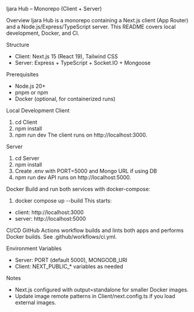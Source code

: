Ijara Hub – Monorepo (Client + Server)

Overview
Ijara Hub is a monorepo containing a Next.js client (App Router) and a Node.js/Express/TypeScript server. This README covers local development, Docker, and CI.

Structure
- Client: Next.js 15 (React 19), Tailwind CSS
- Server: Express + TypeScript + Socket.IO + Mongoose

Prerequisites
- Node.js 20+
- pnpm or npm
- Docker (optional, for containerized runs)

Local Development
Client
1. cd Client
2. npm install
3. npm run dev
The client runs on http://localhost:3000.

Server
1. cd Server
2. npm install
3. Create .env with PORT=5000 and Mongo URL if using DB
4. npm run dev
API runs on http://localhost:5000.

Docker
Build and run both services with docker-compose:
1. docker compose up --build
This starts:
- client: http://localhost:3000
- server: http://localhost:5000

CI/CD
GitHub Actions workflow builds and lints both apps and performs Docker builds. See .github/workflows/ci.yml.

Environment Variables
- Server: PORT (default 5000), MONGODB_URI
- Client: NEXT_PUBLIC_* variables as needed

Notes
- Next.js configured with output=standalone for smaller Docker images.
- Update image remote patterns in Client/next.config.ts if you load external images.
